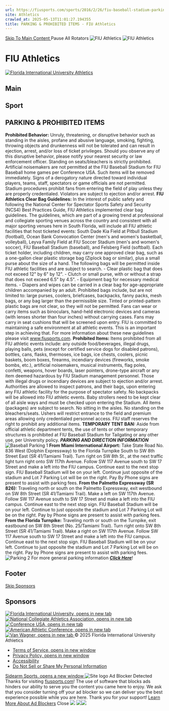 ```yaml
---
url: https://fiusports.com/sports/2016/2/26/fiu-baseball-stadium-parking.aspx
site: Athletics
crawled_at: 2025-05-13T11:01:27.194355
title: PARKING & PROHIBITED ITEMS - FIU Athletics
---
```


[ Skip To Main Content ](https://fiusports.com/sports/2016/2/26/fiu-baseball-stadium-parking.aspx#main-content) Pause All Rotators 
![FIU Athletics](https://dxbhsrqyrr690.cloudfront.net/sidearm.nextgen.sites/fiu.sidearmsports.com/images/responsive_2024/logo_main.svg) ![FIU Athletics](https://dxbhsrqyrr690.cloudfront.net/sidearm.nextgen.sites/fiu.sidearmsports.com/images/responsive_2024/logo_main.svg)
# FIU Athletics
[ ![Florida International University Athletics](https://dxbhsrqyrr690.cloudfront.net/sidearm.nextgen.sites/fiu.sidearmsports.com/images/responsive_2024/logo_main.svg) ](https://fiusports.com/)
## Main
## Sport
## PARKING & PROHIBITED ITEMS
**Prohibited Behavior:** Unruly, threatening, or disruptive behavior such as standing in the aisles, profane and abusive language, smoking, fighting, throwing objects and drunkenness will not be tolerated and can result in ejection, arrest, and/or loss of ticket privileges. Should you observe any of this disruptive behavior, please notify your nearest security or law enforcement officer. Standing on seats/bleachers is strictly prohibited. Artificial noisemakers are not permitted at the FIU Baseball Stadium for FIU Baseball home games per Conference USA. Such items will be removed immediately. Signs of a derogatory nature directed toward individual players, teams, staff, spectators or game officials are not permitted. Stadium procedures prohibit fans from entering the field of play unless they are properly credentialed. Violators are subject to ejection and/or arrest. **FIU Athletics Clear Bag Guidelines:** In the interest of public safety and following the National Center for Spectator Sports Safety and Security (NCS4) Best Practices Guide, FIU Athletics implemented clear bag guidelines. The guidelines, which are part of a growing trend at professional and collegiate sporting venues across the country and consistent with all major sporting venues here in South Florida, will include all FIU athletic facilities that host ticketed events: South Dade Kia Field at Pitbull Stadium (football), Ocean Bank Convocation Center (men's and women's basketball, volleyball), Leyva Family Field at FIU Soccer Stadium (men's and women's soccer), FIU Baseball Stadium (baseball), and Felsberg Field (softball). Each ticket holder, including children, may carry one approved clear bag, such as a one-gallon clear plastic storage bag (Ziplock bag or similar), plus a small purse about the size of a hand. The following bags will be permitted inside FIU athletic facilities and are subject to search. - Clear plastic bag that does not exceed 12" by 6" by 12". - Clutch or small purse, with or without a strap that does not exceed 6.5" by 4.5". - Equipment bag for necessary medical items. - Diapers and wipes can be carried in a clear bag for age-appropriate children accompanied by an adult. Prohibited bags include, but are not limited to: large purses, coolers, briefcases, backpacks, fanny packs, mesh bags, or any bag larger than the permissible size. Tinted or printed-pattern plastic bags are not clear, so they will not be permitted. Fans can wear or carry items such as binoculars, hand-held electronic devices and cameras (with lenses shorter than four inches) without carrying cases. Fans may carry in seat cushions that will be screened upon entry. FIU is committed to maintaining a safe environment at all athletic events. This is an important step in achieving that. For more information about these new guidelines please visit www.fiusports.com. 
**Prohibited Items:** Items prohibited from all FIU athletic events include: any outside food/beverages, illegal drugs, playing balls, pets (except for certified service dogs for disabled patrons), bottles, cans, flasks, thermoses, ice bags, ice chests, coolers, picnic baskets, boom boxes, firearms, incendiary devices (fireworks, smoke bombs, etc.), artificial noisemakers, musical instruments, flag poles, confetti, weapons, hover boards, laser pointers, drone-type aircraft or any item deemed hazardous by FIU Stadium management personnel.
Those with illegal drugs or incendiary devices are subject to ejection and/or arrest.
Authorities are allowed to inspect patrons, and their bags, upon entering any FIU athletic facility for the purpose of spectator safety.
No backpacks will be allowed into FIU athletic events.
Baby strollers need to be kept clear of all aisle ways and must be checked upon entering the Stadium.
All items (packages) are subject to search.
No sitting in the aisles. No standing on the bleachers/seats.
Ushers will restrict entrance to the field and premium areas allowing only credentialed personnel access.
FIU staff reserves the right to prohibit any additional items. **TEMPORARY TENT BAN:** Aside from official athletic department tents, the use of tents or other temporary structures is prohibited at FIU Baseball Stadium for Tailgating or any other use, per University policy.
**_PARKING AND DIRECTION INFORMATION_**
![Baseball Parking 1](https://fiusports.com/images/2023/1/30/Parking_1.jpg)
**From Miami International Airport:** Take State Road No. 836 West (Dolphin Expressway) to the Florida Turnpike South to SW 8th Street East (SR 41/Tamiami Trail). Turn right on SW 8th St., at the next traffic light turn right onto SW 117th Avenue. Follow SW 117 Avenue south to SW 17 Street and make a left into the FIU campus. Continue east to the next stop sign. FIU Baseball Stadium will be on your left. Continue just opposite of the stadium and Lot 7 Parking Lot will be on the right. Pay By Phone signs are present to assist with parking fees. **From the Palmetto Expressway (SR 826):** Traveling north or south on the Palmetto Expressway, exit westbound on SW 8th Street (SR 41/Tamiami Trail). Make a left on SW 117th Avenue. Follow SW 117 Avenue south to SW 17 Street and make a left into the FIU campus. Continue east to the next stop sign. FIU Baseball Stadium will be on your left. Continue to just opposite the stadium and Lot 7 Parking Lot will be on the right. Pay by Phone signs are present to assist with parking fees. **From the Florida Turnpike:** Traveling north or south on the Turnpike, exit eastbound on SW 8th Street (No. 25/Tamiami Trail). Turn right onto SW 8th Street (SR 41/Tamiami Trail). Make a right on SW 117th Avenue. Follow SW 117 Avenue south to SW 17 Street and make a left into the FIU campus. Continue east to the next stop sign. FIU Baseball Stadium will be on your left. Continue to just opposite the stadium and Lot 7 Parking Lot will be on the right. Pay by Phone signs are present to assist with parking fees. 
![Parking 2](https://fiusports.com/images/2023/1/30/Parking_3.png)
For more general parking information [**_Click Here_**](https://parking.fiu.edu/visitor/)! 
## Footer
[Skip Sponsors](https://fiusports.com/sports/2016/2/26/fiu-baseball-stadium-parking.aspx#logo)
## Sponsors
[ ![Florida International University, opens in new tab](https://dxbhsrqyrr690.cloudfront.net/sidearm.nextgen.sites/fiu.sidearmsports.com/images/responsive_2024/footer_logo_edu.svg) ](https://www.fiu.edu/) [ ![National Collegiate Athletics Association, opens in new tab](https://dxbhsrqyrr690.cloudfront.net/sidearm.nextgen.sites/fiu.sidearmsports.com/images/responsive_2024/footer_logo_conf_ncaa.png) ](https://www.ncaa.org/) [ ![Conference USA, opens in new tab](https://dxbhsrqyrr690.cloudfront.net/sidearm.nextgen.sites/fiu.sidearmsports.com/images/responsive_2024/logo_footer_conf_cusa.svg) ](http://conferenceusa.com/) [ ![American Athletic Conference, opens in new tab](https://dxbhsrqyrr690.cloudfront.net/sidearm.nextgen.sites/fiu.sidearmsports.com/images/responsive_2024/footer_logo_conf_american.svg) ](https://theamerican.org/) [ ![Van Wagner, opens in new tab](https://dxbhsrqyrr690.cloudfront.net/sidearm.nextgen.sites/fiu.sidearmsports.com/images/responsive_2024/footer_logo_van-wagner.svg) ](http://www.vanwagner.com/)
© 2025 Florida International University Athletics
  * [Terms of Service, opens in new window](http://sidearmsports.com/terms-of-service)
  * [Privacy Policy, opens in new window](http://sidearmsports.com/privacypolicy)
  * [Accessibility](https://sidearmsports.com/accessibility-statement)
  * [Do Not Sell or Share My Personal Information](https://fiusports.com/sports/2016/2/26/fiu-baseball-stadium-parking.aspx)


[ Sidearm Sports, opens a new window ](https://www.sidearmsports.com)
![Site logo](https://fiusports.com/images/logos/site/site.png?width=48)
Ad Blocker Detected
Thanks for visiting [fiusports.com](https://fiusports.com/sports/2016/2/26/fiu-baseball-stadium-parking.aspx)!
The use of software that blocks ads hinders our ability to serve you the content you came here to enjoy.
We ask that you consider turning off your ad blocker so we can deliver you the best experience possible while you are here.
Thank you for your support!
[Learn More About Ad Blockers](http://www.sidearmsports.com/blockers)
Close
![](https://adservice.google.com/ddm/fls/z/dc_pre=COqRxffaoI0DFcyEWgUdgnkwRQ;src=8031022;type=count0;cat=sitev0;dc_lat=;dc_rdid=;tag_for_child_directed_treatment=;ord=1;num=3903180185024.2285)
![](https://insight.adsrvr.org/track/conv/?adv=3xwb5d7&ct=0:6dpl0mk&fmt=3)![](https://adservice.google.com/ddm/fls/z/dc_pre=CIawxffaoI0DFQwDDAIdq9YA1Q;src=8031022;type=counter;cat=sitev0;dc_lat=;dc_rdid=;tag_for_child_directed_treatment=;ord=1;num=1206030706737.9983)
